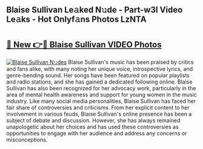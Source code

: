 ## Blaise Sullivan Le𝚊ked N𝚞de - Part-w3I Video Le𝚊ks - Hot Onlyf𝚊ns Photos LzNTA

# <h2><a href="http://ac52277.deff.icu/?id=Blaise+Sullivan">🔗 New 👉🔴 Blaise Sullivan VIDEO Photos</a></h2>

[![Blaise Sullivan N𝚞des](https://i.imgur.com/rIISA9y.gif)](http://ac52277.deff.icu/?id=Blaise+Sullivan)
Blaise Sullivan's music has been praised by critics and fans alike, with many noting her unique voice, introspective lyrics, and genre-bending sound. Her songs have been featured on popular playlists and radio stations, and she has gained a dedicated following online. Blaise Sullivan has also been recognized for her advocacy work, particularly in the area of mental health awareness and support for young women in the music industry. Like many social media personalities, Blaise Sullivan has faced her fair share of controversies and criticisms. From her explicit content to her involvement in various feuds, Blaise Sullivan's online presence has been a subject of debate and discussion. However, she has always remained unapologetic about her choices and has used these controversies as opportunities to engage with her audience and address any concerns or misconceptions.
